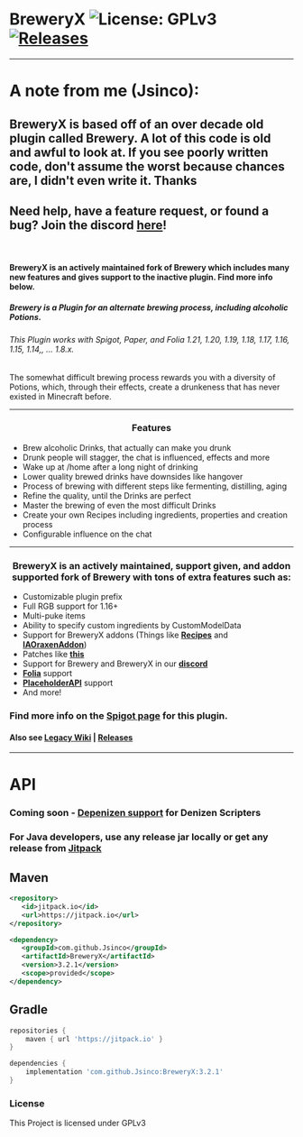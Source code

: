 # BreweryX ![License: GPLv3](https://img.shields.io/badge/license-GPLv3-blue) [![Releases](https://img.shields.io/github/v/release/Jsinco/BreweryX)](https://github.com/Jsinco/BreweryX/releases/latest)

---
# A note from me (Jsinco):
BreweryX is based off of an over decade old plugin called Brewery. A lot of this code is old and awful to look at. If you see poorly written code, don't assume the worst because chances are, I didn't even write it. Thanks
---

## Need help, have a feature request, or found a bug? Join the discord [here](https://discord.gg/aV5Am7uxWr)!

<br>

#### BreweryX is an actively maintained fork of Brewery which includes many new features and gives support to the inactive plugin. Find more info below.

##### Brewery is a Plugin for an alternate brewing process, including alcoholic Potions.

###### This Plugin works with Spigot, Paper, and Folia 1.21, 1.20, 1.19, 1.18, 1.17, 1.16, 1.15, 1.14,, ... 1.8.x.



The somewhat difficult brewing process rewards you with a diversity of Potions, which, through their effects, create a drunkeness that has never existed in Minecraft before.

---
<h3 style="text-align: center;">Features</h3>

- Brew alcoholic Drinks, that actually can make you drunk
- Drunk people will stagger, the chat is influenced, effects and more
- Wake up at /home after a long night of drinking
- Lower quality brewed drinks have downsides like hangover
- Process of brewing with different steps like fermenting, distilling, aging
- Refine the quality, until the Drinks are perfect
- Master the brewing of even the most difficult Drinks
- Create your own Recipes including ingredients, properties and creation process
- Configurable influence on the chat


---
<h3 style="text-align: center;">BreweryX is an actively maintained, support given, and addon supported fork of Brewery with tons of extra features such as:</h3>

- Customizable plugin prefix
- Full RGB support for 1.16+
- Multi-puke items
- Ability to specify custom ingredients by CustomModelData
- Support for BreweryX addons (Things like **[Recipes](https://www.spigotmc.org/resources/breweryrecipes-breweryx-addon.114897/)** and **[IAOraxenAddon](https://www.spigotmc.org/resources/iaoraxenaddon-breweryx-addon.114778/)**)
- Patches like **[this](https://github.com/DieReicheErethons/Brewery/issues/541)**
- Support for Brewery and BreweryX in our **[discord](https://discord.gg/6VzjPSNRex)**
- **[Folia](https://github.com/PaperMC/Folia)** support
- **[PlaceholderAPI](https://www.spigotmc.org/resources/placeholderapi.6245/)** support
- And more!

### **Find more info on the [Spigot page](https://www.spigotmc.org/resources/breweryx.114777/) for this plugin.**

#### Also see  [Legacy Wiki](https://github.com/DieReicheErethons/Brewery/wiki) | [Releases](https://github.com/Jsinco/BreweryX/releases)

---

# API

### Coming soon - [Depenizen support](https://github.com/DenizenScript/Depenizen/pull/430) for Denizen Scripters

### For Java developers, use any release jar locally or get any release from [Jitpack](https://jitpack.io/#Jsinco/BreweryX)

## Maven

```XML
<repository>
   <id>jitpack.io</id>
   <url>https://jitpack.io</url>
</repository>

<dependency>
   <groupId>com.github.Jsinco</groupId>
   <artifactId>BreweryX</artifactId>
   <version>3.2.1</version>
   <scope>provided</scope>
</dependency>
```

## Gradle

```groovy
repositories {
    maven { url 'https://jitpack.io' }
}

dependencies {
    implementation 'com.github.Jsinco:BreweryX:3.2.1'
}
```
### License

This Project is licensed under GPLv3
